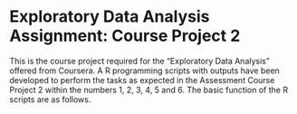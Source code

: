 # Exploratory Data Analysis Assignment: Course Project 2

This is the course project required for the “Exploratory Data Analysis” offered from Coursera. A R programming scripts with outputs have been developed to perform the tasks as expected in the Assessment Course Project 2 within the numbers 1, 2, 3, 4, 5 and 6. The basic function of the R scripts are as follows.


